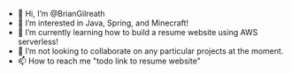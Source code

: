 - 👋 Hi, I’m @BrianGilreath
- 👀 I’m interested in Java, Spring, and Minecraft!
- 🌱 I’m currently learning how to build a resume website using AWS serverless!
- 💞️ I’m not looking to collaborate on any particular projects at the moment.
- 📫 How to reach me "todo link to resume website"

<!---
BrianGilreath/BrianGilreath is a ✨ special ✨ repository because its `README.md` (this file) appears on your GitHub profile.
You can click the Preview link to take a look at your changes.
--->
